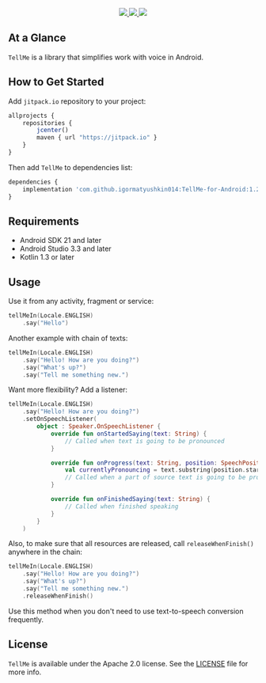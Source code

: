 <p align="center">
  <a href="https://http://www.android.com">
		<img src="https://img.shields.io/badge/android-21-green.svg?style=flat">
	</a>
	<a href="https://jitpack.io/#igormatyushkin014/TellMe-for-Android">
		<img src="https://jitpack.io/v/igormatyushkin014/TellMe-for-Android.svg">
	</a>
	<a href="https://tldrlegal.com/license/apache-license-2.0-(apache-2.0)">
		<img src="https://img.shields.io/badge/License-Apache 2.0-blue.svg?style=flat">
	</a>
</p>

## At a Glance

`TellMe` is a library that simplifies work with voice in Android.

## How to Get Started

Add `jitpack.io` repository to your project:

```javascript
allprojects {
    repositories {
        jcenter()
        maven { url "https://jitpack.io" }
    }
}
```

Then add `TellMe` to dependencies list:

```javascript
dependencies {
    implementation 'com.github.igormatyushkin014:TellMe-for-Android:1.2'
}
```

## Requirements

* Android SDK 21 and later
* Android Studio 3.3 and later
* Kotlin 1.3 or later

## Usage

Use it from any activity, fragment or service:

```kotlin
tellMeIn(Locale.ENGLISH)
    .say("Hello")
```

Another example with chain of texts:

```kotlin
tellMeIn(Locale.ENGLISH)
    .say("Hello! How are you doing?")
    .say("What's up?")
    .say("Tell me something new.")
```

Want more flexibility? Add a listener:

```kotlin
tellMeIn(Locale.ENGLISH)
    .say("Hello! How are you doing?")
    .setOnSpeechListener(
        object : Speaker.OnSpeechListener {
            override fun onStartedSaying(text: String) {
                // Called when text is going to be pronounced
            }

            override fun onProgress(text: String, position: SpeechPosition) {
                val currentlyPronouncing = text.substring(position.start, position.end + position.length - 1)
                // Called when a part of source text is going to be pronounced
            }

            override fun onFinishedSaying(text: String) {
                // Called when finished speaking
            }
        }
    )
```

Also, to make sure that all resources are released, call `releaseWhenFinish()` anywhere in the chain:

```kotlin
tellMeIn(Locale.ENGLISH)
    .say("Hello! How are you doing?")
    .say("What's up?")
    .say("Tell me something new.")
    .releaseWhenFinish()
```

Use this method when you don't need to use text-to-speech conversion frequently.

## License

`TellMe` is available under the Apache 2.0 license. See the [LICENSE](./LICENSE) file for more info.
